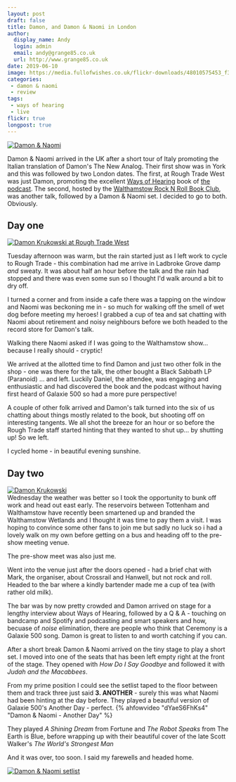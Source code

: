 ```yaml
---
layout: post
draft: false
title: Damon, and Damon & Naomi in London
author:
  display_name: Andy
  login: admin
  email: andy@grange85.co.uk
  url: http://www.grange85.co.uk
date: 2019-06-10
image: https://media.fullofwishes.co.uk/flickr-downloads/48010575453_f357acf870_c.jpg
categories:
 - damon & naomi
 - review
tags:
 - ways of hearing
 - live
flickr: true
longpost: true
---
```

<a data-flickr-embed="true"  href="https://www.flickr.com/photos/grange85/48010575453/in/album-72157708992712557/" title="Damon &amp; Naomi"><img src="https://media.fullofwishes.co.uk/flickr-downloads/48010575453_f357acf870_c.jpg" alt="Damon &amp; Naomi"></a>

Damon & Naomi arrived in the UK after a short tour of Italy promoting the Italian translation of Damon's The New Analog. Their first show was in York and this was followed by two London dates. The first, at Rough Trade West was just Damon, promoting the excellent [Ways of Hearing](https://amzn.to/2MAnHAq) book of [the podcast](https://www.radiotopia.fm/showcase/ways-of-hearing). The second, hosted by the [Walthamstow Rock N Roll Book Club](https://www.facebook.com/E17rockbookclub/), was another talk, followed by a Damon & Naomi set. I decided to go to both. Obviously.
<!--more-->
## Day one
<div class="col-md-6 float-right"><a data-flickr-embed="true"  href="https://www.flickr.com/photos/grange85/48003551916/in/dateposted/" title="Damon Krukowski at Rough Trade West"><img src="https://media.fullofwishes.co.uk/flickr-downloads/48003551916_d2c3537bd8.jpg" alt="Damon Krukowski at Rough Trade West"></a></div>

Tuesday afternoon was warm, but the rain started just as I left work to cycle to Rough Trade - this combination had me arrive in Ladbroke Grove damp _and_ sweaty. It was about half an hour before the talk and the rain had stopped and there was even some sun so I thought I'd walk around a bit to dry off.

I turned a corner and from inside a cafe there was a tapping on the window and Naomi was beckoning me in - so much for walking off the smell of wet dog before meeting my heroes! I grabbed a cup of tea and sat chatting with Naomi about retirement and noisy neighbours before we both headed to the record store for Damon's talk.

Walking there Naomi asked if I was going to the Walthamstow show... because I really should - cryptic!

We arrived at the allotted time to find Damon and just two other folk in the shop - one was there for the talk, the other bought a Black Sabbath LP (Paranoid) ... and left. Luckily Daniel, the attendee, was engaging and enthusiastic and had discovered the book and the podcast without having first heard of Galaxie 500 so had a more pure perspective!

A couple of other folk arrived and Damon's talk turned into the six of us chatting about things mostly related to the book, but shooting off on interesting tangents. We all shot the breeze for an hour or so before the Rough Trade staff started hinting that they wanted to shut up... by shutting up! So we left.

I cycled home - in beautiful evening sunshine.

## Day two
<div class="col-md-6 float-right"><a data-flickr-embed="true"  href="https://www.flickr.com/photos/grange85/48026756647" title="Damon Krukowski"><img src="https://media.fullofwishes.co.uk/flickr-downloads/48026756647_3156673f79.jpg" alt="Damon Krukowski"></a></div>
Wednesday the weather was better so I took the opportunity to bunk off work and head out east early. The reservoirs between Tottenham and Walthamstow have recently been smartened up and branded the Walthamstow Wetlands and I thought it was time to pay them a visit. I was hoping to convince some other fans to join me but sadly no luck so i had a lovely walk on my own before getting on a bus and heading off to the pre-show meeting venue.

The pre-show meet was also just me.

Went into the venue just after the doors opened - had a brief chat with Mark, the organiser, about Crossrail and Hanwell, but not rock and roll. Headed to the bar where a kindly bartender made me a cup of tea (with rather old milk).

The bar was by now pretty crowded and Damon arrived on stage for a lengthy interview about Ways of Hearing, followed by a Q & A - touching on bandcamp and Spotify and podcasting and smart speakers and how, becuase of _noise_ elimination, there are people who think that Ceremony is a Galaxie 500 song. Damon is great to listen to and worth catching if you can.

After a short break Damon & Naomi arrived on the tiny stage to play a short set. I moved into one of the seats that has been left empty right at the front of the stage. They opened with _How Do I Say Goodbye_ and followed it with _Judah and the Macabbees_.

From my prime position I could see the setlist taped to the floor between them and track three just said **3. ANOTHER** - surely this was what Naomi had been hinting at the day before. They played a beautiful version of Galaxie 500's Another Day - perfect.
{% ahfowvideo "dYaeS6FhKs4" "Damon & Naomi - Another Day" %}

They played _A Shining Dream_ from Fortune and _The Robot Speaks_ from The Earth is Blue, before wrapping up with their beautiful cover of the late Scott Walker's _The World's Strongest Man_

And it was over, too soon. I said my farewells and headed home.

<a data-flickr-embed="true"  href="https://www.flickr.com/photos/grange85/48026809146/in/dateposted/" title="Damon &amp; Naomi setlist"><img src="https://media.fullofwishes.co.uk/flickr-downloads/48026809146_e58a4064d8_b.jpg" alt="Damon &amp; Naomi setlist"></a>
